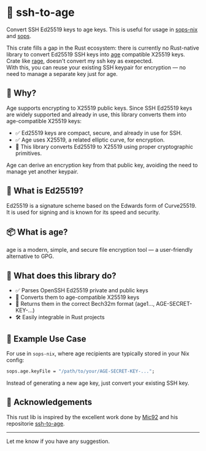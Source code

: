 # 🔁 ssh-to-age

Convert SSH Ed25519 keys to age keys. This is useful for usage in [sops-nix](https://github.com/Mic92/sops-nix) and [sops](https://github.com/getsops/sops).

This crate fills a gap in the Rust ecosystem: there is currently no Rust-native library to convert Ed25519 SSH keys into [age](https://github.com/FiloSottile/age) compatible X25519 keys.\
Crate like [rage](https://github.com/str4d/rage), doesn't convert my ssh key as exepected.\
With this, you can reuse your existing SSH keypair for encryption — no need to manage a separate key just for age.

## 🧠 Why?

Age supports encrypting to X25519 public keys. Since SSH Ed25519 keys are widely supported and already in use, this library converts them into age-compatible X25519 keys:

- ✅ Ed25519 keys are compact, secure, and already in use for SSH.
- ✅ Age uses X25519, a related elliptic curve, for encryption.
- 🔄 This library converts Ed25519 to X25519 using proper cryptographic primitives.

Age can derive an encryption key from that public key, avoiding the need to manage yet another keypair.

## 🔐 What is Ed25519?

Ed25519 is a signature scheme based on the Edwards form of Curve25519. It is used for signing and is known for its speed and security.

## 📦 What is age?

age is a modern, simple, and secure file encryption tool — a user-friendly alternative to GPG.

## 📃 What does this library do?

- ✅ Parses OpenSSH Ed25519 private and public keys
- 🔁 Converts them to age-compatible X25519 keys
- 🧾 Returns them in the correct Bech32m format (age1..., AGE-SECRET-KEY-...)
- 🛠️ Easily integrable in Rust projects

## 🚀 Example Use Case

For use in `sops-nix`, where age recipients are typically stored in your Nix config:

```nix
sops.age.keyFile = "/path/to/your/AGE-SECRET-KEY-...";
```

Instead of generating a new age key, just convert your existing SSH key.

## 🤝 Acknowledgements

This rust lib is inspired by the excellent work done by [Mic92](https://github.com/Mic92/dotfiles) and his repositorie [ssh-to-age](https://github.com/Mic92/ssh-to-age).

---

Let me know if you have any suggestion.
